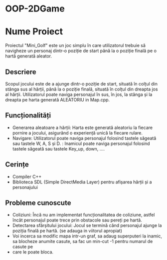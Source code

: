 # OOP-2DGame

# Nume Proiect

Proiectul "Mini_Golf" este un joc simplu în care utilizatorul trebuie să navigheze un personaj dintr-o poziție de start până la o poziție finală pe o hartă generată aleator.

## Descriere

Scopul jocului este de a ajunge dintr-o poziție de start, situată în colțul din stânga sus al hărții, până la o poziție finală, situată în colțul din dreapta jos al hărții. Utilizatorul poate naviga personajul în sus, în jos, la stânga și la dreapta pe harta generată ALEATORIU in Map.cpp.

## Funcționalități

- Generarea aleatoare a hărții: Harta este generată aleatoriu la fiecare pornire a jocului, asigurând o experiență unică la fiecare rulare.
- Navigare: Utilizatorul poate naviga personajul folosind tastele săgeată sau tastele W, A, S și D.
          : Inamicul poate naviga personajul folosind tastele săgeată sau tastele Key_up, down, ....
## Cerințe

- Compiler C++
- Biblioteca SDL (Simple DirectMedia Layer) pentru afișarea hărții și a personajului

## Probleme cunoscute

- Coliziuni: Încă nu am implementat funcționalitatea de coliziune, astfel încât personajul poate trece prin obstacole sau pereți pe hartă.
- Detectarea sfârșitului jocului: Jocul se termină când personajul ajunge la poziția finală pe hartă. (se adauga in viitorul apropiat)
- Voi incerca sa modific mapa intr-un graf, sa adaug superputeri la inamic, sa blocheze anumite casute, sa fac un min-cut -1 pentru numarul de casute pe
- care le poate bloca.
